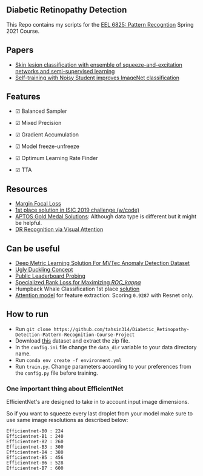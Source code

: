 ## Diabetic Retinopathy Detection 
This Repo contains my scripts for the [EEL 6825: Pattern Recogntion](http://www.wu.ece.ufl.edu/courses/eel6825s21/) Spring 2021 Course.

## Papers
- [Skin lesion classification with ensemble of squeeze-and-excitation networks and semi-supervised learning](https://arxiv.org/abs/1809.02568)
- [Self-training with Noisy Student improves ImageNet classification](https://arxiv.org/pdf/1911.04252.pdf)

## Features
- &#x2611; Balanced Sampler 

- &#x2611; Mixed Precision

- &#x2611; Gradient Accumulation  

- &#x2611; Model freeze-unfreeze

- &#x2611; Optimum Learning Rate Finder

- &#x2611; TTA 


## Resources
- [Margin Focal Loss](https://www.kaggle.com/c/siim-isic-DR-classification/discussion/155201)
- [1st place solution in ISIC 2019 challenge (w/code)](https://www.kaggle.com/c/siim-isic-DR-classification/discussion/154683)
- [APTOS Gold Medal Solutions](https://www.kaggle.com/c/aptos2019-blindness-detection/discussion/108307): Although data type is different but it might be helpful.
- [DR Recognition via Visual Attention](https://github.com/SaoYan/IPMI2019-AttnMel)


## Can be useful
- [Deep Metric Learning Solution For MVTec Anomaly Detection Dataset](https://medium.com/analytics-vidhya/spotting-defects-deep-metric-learning-solution-for-mvtec-anomaly-detection-dataset-c77691beb1eb)
- [Ugly Duckling Concept](https://www.kaggle.com/c/siim-isic-DR-classification/discussion/155348)
- [Public Leaderboard Probing](https://www.kaggle.com/c/siim-isic-DR-classification/discussion/154624)
- [Specialized Rank Loss for Maximizing *ROC_kappa*](https://www.kaggle.com/c/siim-isic-DR-classification/discussion/155201#872557)
- Humpback Whale Classification 1st place [solution](https://www.kaggle.com/c/humpback-whale-identification/discussion/82366)
- [Attention model](https://www.kaggle.com/c/siim-isic-DR-classification/discussion/171745) for feature extraction: Scoring `0.9287` with Resnet only. 

## How to run
- Run `git clone https://github.com/tahsin314/Diabetic_Retinopathy-Detection-Pattern-Recognition-Course-Project`
- Download [this](https://www.kaggle.com/tahsin/DR-chris) dataset and extract the zip file.
- In the `config.ini` file change the `data_dir` variable to your data directory name.
- Run `conda env create -f environment.yml`
- Run `train.py`. Change parameters according to your preferences from the `config.py` file before training.

### One important thing about EfficientNet
EfficientNet's are designed to take in to account input image dimensions.

So if you want to squeeze every last droplet from your model make sure to use same image resolutions as described below:

```
Efficientnet-B0 : 224
Efficientnet-B1 : 240
Efficientnet-B2 : 260
Efficientnet-B3 : 300
Efficientnet-B4 : 380
Efficientnet-B5 : 456
Efficientnet-B6 : 528
Efficientnet-B7 : 600
```